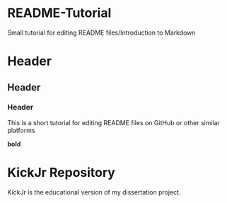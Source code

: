 # README-Tutorial
Small tutorial for editing README files/Introduction to Markdown


# Header
## Header
### Header
This is a short tutorial for editing README files on GitHub or other similar platforms

**bold**

# KickJr Repository
KickJr is the educational version of my dissertation project.




